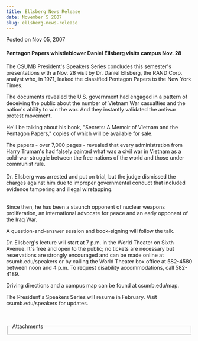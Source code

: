 ```yaml
---
title: Ellsberg News Release
date: November 5 2007
slug: ellsberg-news-release
---
```


 



<span class="date">Posted on Nov 05, 2007    </span>
<h4>Pentagon Papers whistleblower Daniel Ellsberg visits campus
Nov. 28</h4>
<p>The CSUMB President&apos;s Speakers Series concludes this semester&apos;s
presentations with a Nov. 28 visit by Dr. Daniel Ellsberg, the RAND
Corp. analyst who, in 1971, leaked the classified Pentagon Papers
to the New York Times.</p>
<p>The documents revealed the U.S. government had engaged in a
pattern of deceiving the public about the number of Vietnam War
casualties and the nation&apos;s ability to win the war. And they
instantly validated the antiwar protest movement.</p>
<p>He&apos;ll be talking about his book, &quot;Secrets: A Memoir of Vietnam
and the Pentagon Papers,&quot; copies of which will be available for
sale.</p>
<p>The papers - over 7,000 pages - revealed that every
administration from Harry Truman&apos;s had falsely painted what was a
civil war in Vietnam as a cold-war struggle between the free
nations of the world and those under communist rule.<br>
<br>
Dr. Ellsberg was arrested and put on trial, but the judge dismissed
the charges against him due to improper governmental conduct that
included evidence tampering and illegal wiretapping.</br></br></p>
<p>Since then, he has been a staunch opponent of nuclear weapons
proliferation, an international advocate for peace and an early
opponent of the Iraq War.</p>
<p>A question-and-answer session and book-signing will follow the
talk.</p>
<p>Dr. Ellsberg&apos;s lecture will start at 7 p.m. in the World Theater
on Sixth Avenue. It&apos;s free and open to the public; no tickets are
necessary but reservations are strongly encouraged and can be made
online at csumb.edu/speakers or by calling the World Theater box
office at 582-4580 between noon and 4 p.m. To request disability
accommodations, call 582-4189.</p>
<p>Driving directions and a campus map can be found at
csumb.edu/map.</p>
<p>The President&apos;s Speakers Series will resume in February. Visit
csumb.edu/speakers for updates.</p>
<p><br/></p>
<fieldset class="fieldgroup group-attachments">
<legend>Attachments</legend>
<div class="field field-type-emvideo field-field-attach-video">
<div class="field-items">
<div class="field-item odd">
<div class="emvideo emvideo-video emvideo-"/>
</div>
</div>
</div>
</fieldset>





 
